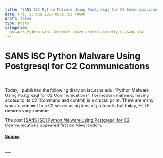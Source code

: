 ```yaml
---
title: "SANS ISC Python Malware Using Postgresql for C2 Communications"
date: Fri, 25 Aug 2023 08:57:53 +0000
draft: false
type: posts
categories: 
- Malware,Python,SANS Internet Storm Center,Security,C2,SANS ISC
---
```

# SANS ISC Python Malware Using Postgresql for C2 Communications

<br/>

<br/>
Today, I published the following diary on isc.sans.edu: “Python Malware Using Postgresql for C2 Communications“: For modern malware, having access to its C2 (Command and control) is a crucial point. There are many ways to connect to a C2 server using tons of protocols, but today, HTTP remains very common

The post [\[SANS ISC\] Python Malware Using Postgresql for C2 Communications](https://blog.rootshell.be/2023/08/25/sans-isc-python-malware-using-postgresql-for-c2-communications/) appeared first on [/dev/random](https://blog.rootshell.be).

#### [Source](https://blog.rootshell.be/2023/08/25/sans-isc-python-malware-using-postgresql-for-c2-communications/)

<br/>
---
